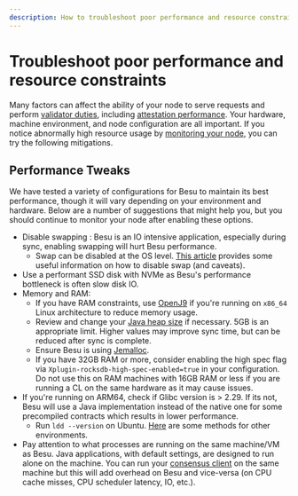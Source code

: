 ```yaml
---
description: How to troubleshoot poor performance and resource constraints
---
```


# Troubleshoot poor performance and resource constraints

Many factors can affect the ability of your node to serve requests and perform [validator duties](../../concepts/proof-of-stake/index.md), including [attestation performance](../../concepts/proof-of-stake/attestations.md).
Your hardware, machine environment, and node configuration are all important.
If you notice abnormally high resource usage by [monitoring your node](../monitor/index.md), you can try the following mitigations.

## Performance Tweaks

We have tested a variety of configurations for Besu to maintain its best performance, though it will vary depending on your environment and hardware.
Below are a number of suggestions that might help you, but you should continue to monitor your node after enabling these options.

* Disable swapping : Besu is an IO intensive application, especially during sync, enabling swapping will hurt Besu performance.
    * Swap can be disabled at the OS level. [This article](https://www.tecmint.com/disable-swap-partition/) provides some useful information on how to disable swap (and caveats).
* Use a performant SSD disk with NVMe as Besu's performance bottleneck is often slow disk IO.
* Memory and RAM:
    * If you have RAM constraints, use [OpenJ9](../../get-started/system-requirements.md) if you're running on `x86_64` Linux architecture to reduce memory usage.
    * Review and change your [Java heap size](../configure-jvm/manage-memory.md) if necessary. 5GB is an appropriate limit. Higher values may improve sync time, but can be reduced after sync is complete.
    * Ensure Besu is using [Jemalloc](../../get-started/install/binary-distribution.md).
    * If you have 32GB RAM or more, consider enabling the high spec flag via `Xplugin-rocksdb-high-spec-enabled=true` in your configuration.
    Do not use this on RAM machines with 16GB RAM or less if you are running a CL on the same hardware as it may cause issues.
* If you're running on ARM64, check if Glibc version is > 2.29. If its not, Besu will use a Java implementation instead of the native one for some precompiled contracts which results in lower performance.
    * Run `ldd --version` on Ubuntu. [Here](https://dev.to/0xbf/how-to-get-glibc-version-c-lang-26he) are some methods for other environments.
* Pay attention to what processes are running on the same machine/VM as Besu. Java applications, with default settings, are designed to run alone on the machine. You can run your [consensus client](../../concepts/the-merge.md#consensus-clients) on the same machine but this will add overhead on Besu and vice-versa (on CPU cache misses, CPU scheduler latency, IO, etc.).
